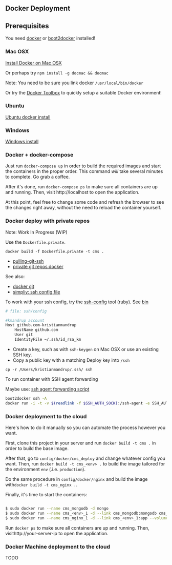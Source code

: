 Docker Deployment
-----------------

Prerequisites
-------------

You need [docker](https://docs.docker.com/installation/) or [boot2docker](http://boot2docker.io/) installed!

### Mac OSX

[Install Docker on Mac OSX](http://blog.javabien.net/2014/03/03/setup-docker-on-osx-the-no-brainer-way/)

Or perhaps try `npm install -g docmac && docmac`

Note: You need to be sure you link docker `/usr/local/bin/docker`

Or try the [Docker Toolbox](https://www.docker.com/toolbox) to quickly setup a suitable Docker environment!

### Ubuntu

[Ubuntu docker install](https://docs.docker.com/installation/ubuntulinux/)

### Windows

[Windows install](https://docs.docker.com/installation/windows/)

### Docker + docker-compose

Just run `docker-compose up` in order to build the required images and start the containers in the proper order. This command *will* take several minutes to complete. Go grab a coffee.

After it's done, run `docker-compose ps` to make sure all containers are up and running. Then, visit http://localhost to open the application.

At this point, feel free to change some code and refresh the browser to see the changes right away, without the need to reload the container yourself.

### Docker deploy with private repos

Note: Work In Progress (WIP)

Use the `Dockerfile.private`.

`docker build -f Dockerfile.private -t cms .`

-	[pulling-git-ssh](http://blog.cloud66.com/pulling-git-into-a-docker-image-without-leaving-ssh-keys-behind/)
-	[private git repos docker](http://simonrobson.net/2014/10/14/private-git-repos-on-docker-images.html)

See also:

-	[docker git](http://slash-dev-blog.me/docker-git.html)
-	[simpliy: ssh config file](http://nerderati.com/2011/03/17/simplify-your-life-with-an-ssh-config-file/)

To work with your ssh config, try the [ssh-config](https://github.com/dbrady/ssh-config) tool (ruby). See [bin](https://github.com/dbrady/ssh-config/blob/master/bin/ssh-config)

```sh
# file: ssh/config

#kmandrup account
Host github.com-kristianmandrup
    HostName github.com
    User git
    IdentityFile ~/.ssh/id_rsa_km
```

-	Create a key, such as with `ssh-keygen` on Mac OSX or use an existing SSH key.
-	Copy a public key with a matching Deploy key into `/ssh`

`cp -r /Users/kristianmandrup/.ssh/ ssh`

To run container with SSH agent forwarding

Maybe use: [ssh agent forwarding script](https://gist.github.com/rcoup/53e8dee9f5ea27a51855)

```sh
boot2docker ssh -A
docker run -i -t -v $(readlink -f $SSH_AUTH_SOCK):/ssh-agent -e SSH_AUTH_SOCK=/ssh-agent ubuntu /bin/bash
```

### Docker deployment to the cloud

Here's how to do it manually so you can automate the process however you want.

First, clone this project in your server and run `docker build -t cms .` in order to build the base image.

After that, go to `config/docker/cms_deploy` and change whatever config you want. Then, run `docker build -t cms_<env> .` to build the image tailored for the environment `env` (.i.e. `production`).

Do the same procedure in `config/docker/nginx` and build the image with`docker build -t cms_nginx .`.

Finally, it's time to start the containers:

```bash

$ sudo docker run --name cms_mongodb -d mongo
$ sudo docker run --name cms_<env>_1 -d --link cms_mongodb:mongodb cms_prod
$ sudo docker run --name cms_nginx_1 -d --link cms_<env>_1:app --volumes-from cms_<env>_1 -p 80:80 cms_nginx
```

Run `docker ps` to make sure all containers are up and running. Then, visithttp://your-server-ip to open the application.

### Docker Machine deployment to the cloud

TODO
